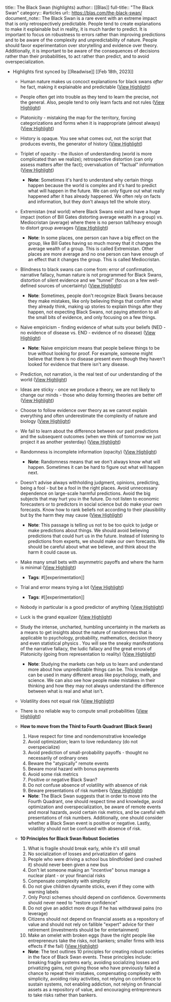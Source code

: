 title:: The Black Swan (highlights)
author:: [[Blas]]
full-title:: "The Black Swan"
category:: #articles
url:: https://blas.com/the-black-swan/
document_note:: The Black Swan is a rare event with an extreme impact that is only retrospectively predictable. People tend to create explanations to make it explainable but in reality, it is much harder to predict. It is important to focus on robustness to errors rather than improving predictions and to be aware of the complexity and unpredictability of nature. People should favor experimentation over storytelling and evidence over theory. Additionally, it is important to be aware of the consequences of decisions rather than their probabilities, to act rather than predict, and to avoid overspecialization.

- Highlights first synced by [[Readwise]] [[Feb 18th, 2023]]
	- Human nature makes us concoct explanations for black swans *after* he fact, making it explainable and predictable ([View Highlight](https://read.readwise.io/read/01gshyed3bh6jcjns7d4vpvct4))
	- People often get into trouble as they tend to learn the precise, not the general. Also, people tend to only learn facts and not rules ([View Highlight](https://read.readwise.io/read/01gshyenhkrynb35xqrzy9ag5e))
	- Platonicity - mistaking the map for the territory, forcing categorizations and forms when it is inappropriate (almost always) ([View Highlight](https://read.readwise.io/read/01gshyet6njtf8aghf8vzh3vzp))
	- History is opaque. You see what comes out, not the script that produces events, the generator of history ([View Highlight](https://read.readwise.io/read/01gshyf05631r73sn01mwe5661))
	- Triplet of opacity - the illusion of understanding (world is more complicated than we realize); retrospective distortion (can only assess matters after the fact); overvaluation of "factual" information ([View Highlight](https://read.readwise.io/read/01gshyf3c8qjm315mt1e6d0gs7))
		- **Note**: Sometimes it's hard to understand why certain things happen because the world is complex and it's hard to predict what will happen in the future. We can only figure out what really happened after it has already happened. We often rely on facts and information, but they don't always tell the whole story.
	- Extremistan (real world) where Black Swans exist and have a huge impact (notion of Bill Gates distorting average wealth in a group) vs. Mediocristan (average) where there is no person tall/heavy enough to distort group averages ([View Highlight](https://read.readwise.io/read/01gshyfp4n335azxqhxgms80fr))
		- **Note**: In some places, one person can have a big effect on the group, like Bill Gates having so much money that it changes the average wealth of a group. This is called Extremistan. Other places are more average and no one person can have enough of an effect that it changes the group. This is called Mediocristan.
	- Blindness to black swans can come from: error of confirmation, narrative fallacy, human nature is not programmed for Black Swans, distortion of silent evidence and we "tunnel" (focus on a few well-defined sources of uncertainty) ([View Highlight](https://read.readwise.io/read/01gshyg8y48r6ny2d57c47dahs))
		- **Note**: Sometimes, people don't recognize Black Swans because they make mistakes, like only believing things that confirm what they already think, making up stories to explain things after they happen, not expecting Black Swans, not paying attention to all the small bits of evidence, and only focusing on a few things.
	- Naive empiricism - finding evidence of what suits your beliefs (NED - no evidence of disease vs. END - evidence of no disease) ([View Highlight](https://read.readwise.io/read/01gshyh9nfw93vgncn8emdq08q))
		- **Note**: Naive empiricism means that people believe things to be true without looking for proof. For example, someone might believe that there is no disease present even though they haven't looked for evidence that there isn't any disease.
	- Prediction, not narration, is the real test of our understanding of the world ([View Highlight](https://read.readwise.io/read/01gshyjar3rbxv60pvcf0z6vsq))
	- Ideas are sticky - once we produce a theory, we are not likely to change our minds - those who delay forming theories are better off ([View Highlight](https://read.readwise.io/read/01gshyjj3rws62vbv4rx45cgx5))
	- Choose to follow evidence over theory as we cannot explain everything and often underestimate the complexity of nature and biology ([View Highlight](https://read.readwise.io/read/01gshyjzeyhr0fdmve3bak45w1))
	- We fail to learn about the difference between our past predictions and the subsequent outcomes (when we think of tomorrow we just project it as another yesterday) ([View Highlight](https://read.readwise.io/read/01gshyk39eze6zfj7rqg3z1z23))
	- Randomness is incomplete information (opacity) ([View Highlight](https://read.readwise.io/read/01gshyk7g4agaqkh97x8q5a8vd))
		- **Note**: Randomness means that we don't always know what will happen. Sometimes it can be hard to figure out what will happen next.
	- Doesn't advise always withholding judgment, opinions, predicting, being a fool - but be a fool in the right places. Avoid unnecessary dependence on large-scale harmful predictions. Avoid the big subjects that may hurt you in the future. Do not listen to economic forecasters or to predictors in social science but do make your own forecasts. Know how to rank beliefs not according to their plausibility but by the harm they may cause ([View Highlight](https://read.readwise.io/read/01gshymbqm7g26f7yngsbr05jz))
		- **Note**: This passage is telling us not to be too quick to judge or make predictions about things. We should avoid believing predictions that could hurt us in the future. Instead of listening to predictions from experts, we should make our own forecasts. We should be careful about what we believe, and think about the harm it could cause us.
	- Make many small bets with asymmetric payoffs and where the harm is minimal ([View Highlight](https://read.readwise.io/read/01gshyn1tstcnsef8r0ce9znyp))
		- **Tags**: #[[experimentation]]
	- Trial and error means trying a lot ([View Highlight](https://read.readwise.io/read/01gshynkpd513dg32cww1vtpsr))
		- **Tags**: #[[experimentation]]
	- Nobody in particular is a good predictor of anything ([View Highlight](https://read.readwise.io/read/01gshyp8y8bxcd084qtxmk9xpw))
	- Luck is the grand equalizer ([View Highlight](https://read.readwise.io/read/01gshyphnptt608ak2w9zsv050))
	- Study the intense, uncharted, humbling uncertainty in the markets as a means to get insights about the nature of randomness that is applicable to psychology, probability, mathematics, decision theory and even statistical physics . You will see the sneaky manifestations of the narrative fallacy, the ludic fallacy and the great errors of Platonicity (going from representation to reality) ([View Highlight](https://read.readwise.io/read/01gshyq5m5kdf6b8ky1aejab8x))
		- **Note**: Studying the markets can help us to learn and understand more about how unpredictable things can be. This knowledge can be used in many different areas like psychology, math, and science. We can also see how people make mistakes in their thinking and how they may not always understand the difference between what is real and what isn't.
	- Volatility does not equal risk ([View Highlight](https://read.readwise.io/read/01gshystbt1d1jyhh01ceekje7))
	- There is no reliable way to compute small probabilities ([View Highlight](https://read.readwise.io/read/01gshysdxwwb2zmayf30nxkcez))
	- **How to move from the Third to Fourth Quadrant (Black Swan)**
	  
	  1.  Have respect for time and nondemonstrative knowledge
	  2.  Avoid optimization; learn to love redundancy (do not overspecialize)
	  3.  Avoid prediction of small-probability payoffs - thought no necessarily of ordinary ones
	  4.  Beware the "atypically" remote events
	  5.  Beware moral hazard with bonus payments
	  6.  Avoid some risk metrics
	  7.  Positive or negative Black Swan?
	  8.  Do not confuse absence of volatility with absence of risk
	  9.  Beware presentations of risk numbers ([View Highlight](https://read.readwise.io/read/01gshyrbesp0phyf32zazs2jqa))
		- **Note**: The Black Swan suggests that in order to move into the Fourth Quadrant, one should respect time and knowledge, avoid optimization and overspecialization, be aware of remote events and moral hazards, avoid certain risk metrics, and be careful with presentations of risk numbers. Additionally, one should consider whether a Black Swan event is positive or negative. Lastly, volatility should not be confused with absence of risk.
	- **10 Principles for Black Swan Robust Societies**
	  
	  1.  What is fragile should break early, while it's still small
	  2.  No socialization of losses and privatization of gains
	  3.  People who were driving a school bus blindfolded (and crashed it) should never been given a new bus
	  4.  Don't let someone making an "incentive" bonus manage a nuclear plant - or your financial risks
	  5.  Compensate complexity with simplicity
	  6.  Do not give children dynamite sticks, even if they come with warning labels
	  7.  Only Ponzi schemes should depend on confidence. Governments should never need to "restore confidence"
	  8.  Do not give an addict more drugs if he has withdrawal pains (no leverage)
	  9.  Citizens should not depend on financial assets as a repository of value and should not rely on fallible "expert" advice for their retirement (investments should be for entertainment)
	  10.  Make an omelet with broken eggs (have the right people like entrepreneurs take the risks, not bankers; smaller firms with less effects if the fail) ([View Highlight](https://read.readwise.io/read/01gshyt643vafn1x1czv16b8vy))
		- **Note**: The text outlines 10 principles for creating robust societies in the face of Black Swan events. These principles include: breaking fragile systems early, avoiding socializing losses and privatizing gains, not giving those who have previously failed a chance to repeat their mistakes, compensating complexity with simplicity, avoiding risky activities, not relying on confidence to sustain systems, not enabling addiction, not relying on financial assets as a repository of value, and encouraging entrepreneurs to take risks rather than bankers.
